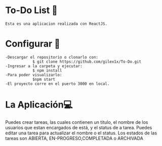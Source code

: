 # To-Do List 📆
    Esta es una aplicacion realizada con ReactJS.
# Configurar 🧷
    -Descargar el repositorio o clonarlo con:
                $ git clone https://github.com/gilex1x/To-Do.git
    -Ingresar a la carpeta y ejecutar:
                $ npm install
    -Para poder visualizarlo:
                $npm start
    -El proyecto corre en el puerto 3000 en local.
# La Aplicación💻   
   Puedes crear tareas, las cuales contienen un titulo, el nombre de los usuarios que estan encargados de está, y el status de a tarea.
   Puedes editar una tarea para actualizar el nombre o el status.
   Los estados de las tareas son ABIERTA, EN-PROGRESO,COMPLETADA o ARCHIVADA




